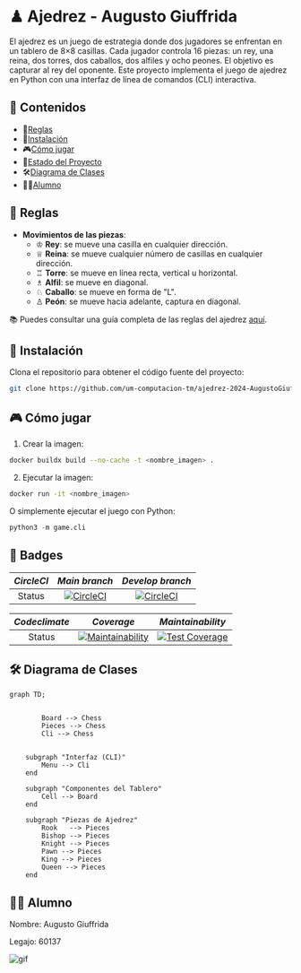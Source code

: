 # ♟ Ajedrez - Augusto Giuffrida

El ajedrez es un juego de estrategia donde dos jugadores se enfrentan en un tablero de 8×8 casillas. Cada jugador controla 16 piezas: un rey, una reina, dos torres, dos caballos, dos alfiles y ocho peones. El objetivo es capturar al rey del oponente. Este proyecto implementa el juego de ajedrez en Python con una interfaz de línea de comandos (CLI) interactiva.

## 📖 Contenidos
- 📜[Reglas](#-reglas)
- 🚀[Instalación](#-instalación)
- 🎮[Cómo jugar](#-cómo-jugar)
- 🏅[Estado del Proyecto](#-estado-del-proyecto)
- 🛠️[Diagrama de Clases](#-diagrama-de-clases)
- 👨‍🎓[Alumno](#-alumno)

## 📜 Reglas

- **Movimientos de las piezas**:
  - ♔ **Rey**: se mueve una casilla en cualquier dirección.
  - ♕ **Reina**: se mueve cualquier número de casillas en cualquier dirección.
  - ♖ **Torre**: se mueve en línea recta, vertical u horizontal.
  - ♗ **Alfil**: se mueve en diagonal.
  - ♘ **Caballo**: se mueve en forma de "L".
  - ♙ **Peón**: se mueve hacia adelante, captura en diagonal.

📚 Puedes consultar una guía completa de las reglas del ajedrez [aquí](https://es.wikipedia.org/wiki/Ajedrez).

## 🚀 Instalación

Clona el repositorio para obtener el código fuente del proyecto:

```bash
git clone https://github.com/um-computacion-tm/ajedrez-2024-AugustoGiuffrida.git
```

## 🎮 Cómo jugar

1. Crear la imagen:

```bash
docker buildx build --no-cache -t <nombre_imagen> .
```

2. Ejecutar la imagen:

```bash
docker run -it <nombre_imagen>
```

O simplemente ejecutar el juego con Python:

```python
python3 -m game.cli
```

## 🏅 Badges


| *_CircleCI_* | *_Main branch_* | *_Develop branch_* |
| :---:   | :---:   | :---: |
| Status | [![CircleCI](https://dl.circleci.com/status-badge/img/gh/um-computacion-tm/ajedrez-2024-AugustoGiuffrida/tree/main.svg?style=svg)](https://dl.circleci.com/status-badge/redirect/gh/um-computacion-tm/ajedrez-2024-AugustoGiuffrida/tree/main) | [![CircleCI](https://dl.circleci.com/status-badge/img/gh/um-computacion-tm/ajedrez-2024-AugustoGiuffrida/tree/main.svg?style=svg)](https://dl.circleci.com/status-badge/redirect/gh/um-computacion-tm/ajedrez-2024-AugustoGiuffrida/tree/develop) |

| _*Codeclimate*_ | *_Coverage_* | *_Maintainability_* |
| :---:   | :---:   | :---: |
| Status | [![Maintainability](https://api.codeclimate.com/v1/badges/7a72c784af7a29857334/maintainability)](https://codeclimate.com/github/um-computacion-tm/ajedrez-2024-AugustoGiuffrida/maintainability) | [![Test Coverage](https://api.codeclimate.com/v1/badges/7a72c784af7a29857334/test_coverage)](https://codeclimate.com/github/um-computacion-tm/ajedrez-2024-AugustoGiuffrida/test_coverage) |


## 🛠️ Diagrama de Clases

```mermaid
graph TD;

    
        Board --> Chess 
        Pieces --> Chess
        Cli --> Chess


    subgraph "Interfaz (CLI)"
        Menu --> Cli
    end

    subgraph "Componentes del Tablero"
        Cell --> Board
    end

    subgraph "Piezas de Ajedrez"
        Rook   --> Pieces
        Bishop --> Pieces  
        Knight --> Pieces
        Pawn --> Pieces
        King --> Pieces
        Queen --> Pieces
    end
```


## 👨‍🎓 Alumno

Nombre: Augusto Giuffrida

Legajo: 60137


![gif](https://i.giphy.com/media/v1.Y2lkPTc5MGI3NjExa2J0MHU5ajZqdzcybjdmaGYxa3B4dXNrdWdzNGV2cDF2bGVvaXY4ciZlcD12MV9pbnRlcm5hbF9naWZfYnlfaWQmY3Q9Zw/aCg3RWzbmnTBRbapwi/giphy.gif)





